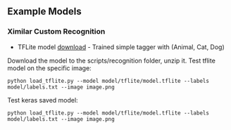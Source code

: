 ## Example Models

### Ximilar Custom Recognition

* TFLite model [download](https://github.com/Ximilar-com/models/releases/download/1.0/model.zip) - Trained simple tagger with (Animal, Cat, Dog)

Download the model to the scripts/recognition folder, unzip it. Test tflite model on the specific image:

    python load_tflite.py --model model/tflite/model.tflite --labels model/labels.txt --image image.png

Test keras saved model:

    python load_tflite.py --model model/tflite/model.tflite --labels model/labels.txt --image image.png